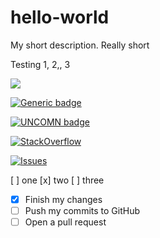 # hello-world
My short description.  Really short

Testing 1, 2,, 3

![](https://github.com/actions/hello-world/workflows/Greet%20Everyone/badge.svg)

[![Generic badge](https://img.shields.io/badge/<SUBJECT>-<STATUS>-<COLOR>.svg)](https://shields.io/)

[![UNCOMN badge](https://img.shields.io/badge/UNCOMN-Awesome-orange.svg)](https://shields.io/)

[![StackOverflow](http://img.shields.io/badge/stackoverflow-REPO-blue.svg)]( http://stackoverflow.com/questions/tagged/REPO )

[![Issues](http://img.shields.io/github/issues/USER/REPO.svg)]( https://github.com/USER/REPO/issues )


[ ] one
[x] two
[ ] three


- [x] Finish my changes
- [ ] Push my commits to GitHub
- [ ] Open a pull request
